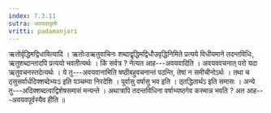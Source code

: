 ```yaml
---
index: 7.3.11
sutra: अवयवादृतोः
vritti: padamanjari
---
```


 ऋतोर्वृद्धिमद्विधावित्यादि । ऋतोःउऋतुवाचिनः शब्दाद्वृद्धिमद्विधौउवृद्धिनिमिते प्रत्यये विधीयमाने तदन्तविधिः, ऋतुशब्दान्तादपि प्रत्ययो भवतीत्यर्थः । किं सर्वत्र ? नेत्यत आह---अवयवादिति । अवयववचनात् परो यदा ऋतुवचनस्तदेत्यर्थः । ये तु---अवयवानामिति षष्ठीबहुवचनान्तं पठन्ति, तेषां न समीचीनोऽर्थः । तथा च ठ्सुसर्वार्धदिक्शब्देभ्यःऽ इति पञ्चम्या निरदेशि । पूर्वासु वर्षासु भव इति । ठ्तद्धितार्थऽ इति समासः । अन्ये तु---अदिक्शब्दत्वाद्विशेषसमासं मन्यन्ते । अथात्रापि तदन्तविधिना वर्षाभ्यष्ठगेव कस्मान्न भवति ? अत आह---अवयवपूर्वस्यैव हीति ॥